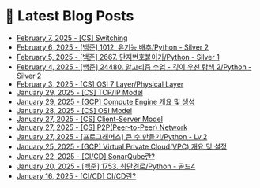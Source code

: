 # 📕 Latest Blog Posts

<ul><li><a href='https://lucy-devblog.tistory.com/entry/CS-Switching' target='_blank'>February 7, 2025 - [CS] Switching</a></li><li><a href='https://lucy-devblog.tistory.com/entry/%EB%B0%B1%EC%A4%80-1012-%EC%9C%A0%EA%B8%B0%EB%86%8D-%EB%B0%B0%EC%B6%94Python-Silver-2' target='_blank'>February 6, 2025 - [백준] 1012. 유기농 배추/Python - Silver  2</a></li><li><a href='https://lucy-devblog.tistory.com/entry/%EB%B0%B1%EC%A4%80-2667-%EB%8B%A8%EC%A7%80%EB%B2%88%ED%98%B8%EB%B6%99%EC%9D%B4%EA%B8%B0Python-Silver-1' target='_blank'>February 5, 2025 - [백준] 2667. 단지번호붙이기/Python - Silver 1</a></li><li><a href='https://lucy-devblog.tistory.com/entry/%EB%B0%B1%EC%A4%80-24480-%EC%95%8C%EA%B3%A0%EB%A6%AC%EC%A6%98-%EC%88%98%EC%97%85-%EA%B9%8A%EC%9D%B4-%EC%9A%B0%EC%84%A0-%ED%83%90%EC%83%89-2Python-Silver-2' target='_blank'>February 4, 2025 - [백준] 24480. 알고리즘 수업 - 깊이 우선 탐색 2/Python - Silver 2</a></li><li><a href='https://lucy-devblog.tistory.com/entry/CS-OSI-7-LayerPhysical-Layer' target='_blank'>February 3, 2025 - [CS] OSI 7 Layer/Physical Layer</a></li><li><a href='https://lucy-devblog.tistory.com/entry/CS-TCPIP-Model' target='_blank'>January 29, 2025 - [CS] TCP/IP Model</a></li><li><a href='https://lucy-devblog.tistory.com/entry/GCP-Compute-Engine-%EA%B0%9C%EC%9A%94-%EB%B0%8F-%EC%83%9D%EC%84%B1' target='_blank'>January 29, 2025 - [GCP] Compute Engine 개요 및 생성</a></li><li><a href='https://lucy-devblog.tistory.com/entry/CS-OSI-Model' target='_blank'>January 28, 2025 - [CS] OSI Model</a></li><li><a href='https://lucy-devblog.tistory.com/entry/CS-Client-Server-Model' target='_blank'>January 27, 2025 - [CS] Client-Server Model</a></li><li><a href='https://lucy-devblog.tistory.com/entry/CS-P2PPeer-to-Peer-Network' target='_blank'>January 27, 2025 - [CS] P2P(Peer-to-Peer) Network</a></li><li><a href='https://lucy-devblog.tistory.com/entry/%ED%94%84%EB%A1%9C%EA%B7%B8%EB%9E%98%EB%A8%B8%EC%8A%A4-%ED%81%B0-%EC%88%98-%EB%A7%8C%EB%93%A4%EA%B8%B0Python-Lv2' target='_blank'>January 27, 2025 - [프로그래머스] 큰 수 만들기/Python - Lv.2</a></li><li><a href='https://lucy-devblog.tistory.com/entry/GCP-Virtual-Private-CloudVPC-%EA%B0%9C%EC%9A%94-%EB%B0%8F-%EC%84%A4%EC%A0%95' target='_blank'>January 25, 2025 - [GCP] Virtual Private Cloud(VPC) 개요 및 설정</a></li><li><a href='https://lucy-devblog.tistory.com/entry/CICDSonarQube%EB%9E%80' target='_blank'>January 22, 2025 - [CI/CD] SonarQube란?</a></li><li><a href='https://lucy-devblog.tistory.com/entry/Baekjoon1753-%EC%B5%9C%EB%8B%A8%EA%B2%BD%EB%A1%9CPython-%EA%B3%A8%EB%93%9C4' target='_blank'>January 20, 2025 - [백준] 1753. 최단경로/Python - 골드4</a></li><li><a href='https://lucy-devblog.tistory.com/entry/CICD-CICD%EB%9E%80' target='_blank'>January 16, 2025 - [CI/CD] CI/CD란?</a></li></ul>